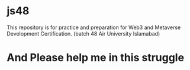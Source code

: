 # js48
This repository is for practice and preparation for Web3 and Metaverse Development Certification. (batch 48 Air University Islamabad)
# And Please help me in this struggle
